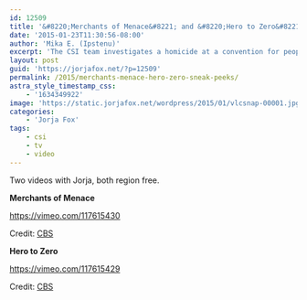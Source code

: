 ```yaml
---
id: 12509
title: '&#8220;Merchants of Menace&#8221; and &#8220;Hero to Zero&#8221; Sneak Peeks'
date: '2015-01-23T11:30:56-08:00'
author: 'Mika E. (Ipstenu)'
excerpt: 'The CSI team investigates a homicide at a convention for people who collect macabre murder memorabilia and the murder of a young victim dressed as a superhero on two back-to-back episodes of CSI on Sunday!'
layout: post
guid: 'https://jorjafox.net/?p=12509'
permalink: /2015/merchants-menace-hero-zero-sneak-peeks/
astra_style_timestamp_css:
    - '1634349922'
image: 'https://static.jorjafox.net/wordpress/2015/01/vlcsnap-00001.jpg'
categories:
    - 'Jorja Fox'
tags:
    - csi
    - tv
    - video
---
```


Two videos with Jorja, both region free.

<strong>Merchants of Menace</strong>

https://vimeo.com/117615430

Credit: <a href="http://www.cbspressexpress.com/cbs-entertainment/shows/csi-crime-scene-investigation/video?watch=7zmr1ouh4b">CBS</a>

<strong>Hero to Zero</strong>

https://vimeo.com/117615429

Credit: <a href="http://www.cbspressexpress.com/cbs-entertainment/shows/csi-crime-scene-investigation/video?watch=7jrh3roo7e">CBS</a>